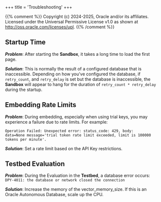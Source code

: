 +++
title = 'Troubleshooting'
+++

{{% comment %}}
Copyright (c) 2024-2025, Oracle and/or its affiliates.
Licensed under the Universal Permissive License v1.0 as shown at http://oss.oracle.com/licenses/upl.
{{% /comment %}}

## Startup Time

**_Problem_**:
After starting the **Sandbox**, it takes a long time to load the first page.

**_Solution_**:
This is normally the result of a configured database that is inaccessible. Depending on how you've configured the database, if `retry_count`, and `retry_delay` is set but the database is inaccessible, the **Sandbox** will appear to hang for the duration of `retry_count * retry_delay` during the startup.

## Embedding Rate Limits

**_Problem_**:
During embedding, especially when using trial keys, you may experience a failure due to rate limits. For example:

```
Operation Failed: Unexpected error: status_code: 429, body:  
data=None message='trial token rate limit exceeded, limit is 100000 tokens per minute'.
```

**_Solution_**:
Set a rate limit based on the API Key restrictions.


## Testbed Evaluation

**_Problem_**:
During the Evaluation in the **Testbed**, a database error occurs: `DPY-4011: the database or network closed the connection`

**_Solution_**:
Increase the memory of the vector_memory_size.  If this is an Oracle Autonomous Database, scale up the CPU.